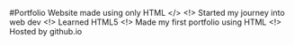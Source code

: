 #Portfolio Website made using only HTML </>
<!> Started my journey into web dev
<!> Learned HTML5
<!> Made my first portfolio using HTML
<!> Hosted by github.io
